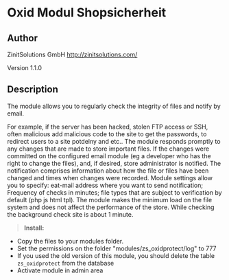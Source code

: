 Oxid Modul Shopsicherheit 
===========

Author
---------
ZinitSolutions GmbH  http://zinitsolutions.com/

Version  1.1.0

Description
------

The module allows you to regularly check the integrity of files and notify by email.

For example, if the server has been hacked, stolen FTP access or SSH, often malicious add malicious code to the site to get the passwords, to redirect users to a site potdelny and etc..
The module responds promptly to any changes that are made to store important files. 
If the changes were committed on the configured email module (eg a developer who has the right to change the files), and, if desired, store administrator is notified. 
The notification comprises information about how the file or files have been changed and times when changes were recorded. 
Module settings allow you to specify:
eat-mail address where you want to send notification;
Frequency of checks in minutes;
file types that are subject to verification by default (php js html tpl).
The module makes the minimum load on the file system and does not affect the performance of the store. While checking the background check site is about 1 minute.

> **Install:**
* Copy the files to your modules folder.
* Set the permissions on the folder "modules/zs_oxidprotect/log" to 777
* If you used the old version of this module, you should delete the table `zs_oxidprotect` from the database
* Activate module in admin area